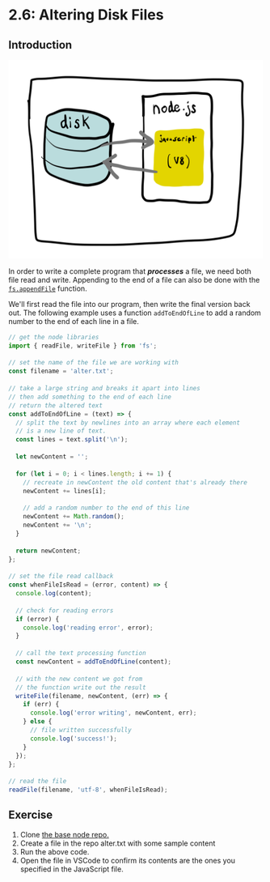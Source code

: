 # 2.6: Altering Disk Files

## Introduction

![Data flow between Node.js and hard drive is same regardless of writing new files or altering existing files.](../.gitbook/assets/disk-node.jpg)

In order to write a complete program that _**processes**_ a file, we need both file read and write. Appending to the end of a file can also be done with the [`fs.appendFile`](https://nodejs.org/api/fs.html#fs_fs_appendfile_path_data_options_callback) function.

We'll first read the file into our program, then write the final version back out. The following example uses a function `addToEndOfLine` to add a random number to the end of each line in a file.

```javascript
// get the node libraries
import { readFile, writeFile } from 'fs';

// set the name of the file we are working with
const filename = 'alter.txt';

// take a large string and breaks it apart into lines
// then add something to the end of each line
// return the altered text
const addToEndOfLine = (text) => {
  // split the text by newlines into an array where each element
  // is a new line of text.
  const lines = text.split('\n');

  let newContent = '';

  for (let i = 0; i < lines.length; i += 1) {
    // recreate in newContent the old content that's already there
    newContent += lines[i];

    // add a random number to the end of this line
    newContent += Math.random();
    newContent += '\n';
  }

  return newContent;
};

// set the file read callback
const whenFileIsRead = (error, content) => {
  console.log(content);

  // check for reading errors
  if (error) {
    console.log('reading error', error);
  }

  // call the text processing function
  const newContent = addToEndOfLine(content);

  // with the new content we got from
  // the function write out the result
  writeFile(filename, newContent, (err) => {
    if (err) {
      console.log('error writing', newContent, err);
    } else {
      // file written successfully
      console.log('success!');
    }
  });
};

// read the file
readFile(filename, 'utf-8', whenFileIsRead);
```

## Exercise

1. Clone [the base node repo.](https://github.com/rocketacademy/base-node-swe1)
2. Create a file in the repo alter.txt with some sample content
3. Run the above code.
4. Open the file in VSCode to confirm its contents are the ones you specified in the JavaScript file.


